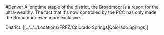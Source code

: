#Denver 
A longtime staple of the district, the Broadmoor is a resort for the ultra-wealthy. The fact that it's now controlled by the PCC has only made the Broadmoor even more exclusive.

District: [[../../../Locations/FRFZ/Colorado Springs|Colorado Springs]]